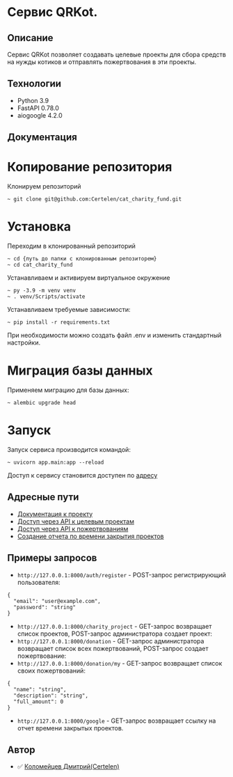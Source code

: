 # Cервис QRKot.

## Описание
Сервис QRKot позволяет создавать целевые проекты для сбора средств на нужды котиков и отправлять пожертвования в эти проекты.

## Технологии
- Python 3.9
- FastAPI 0.78.0
- aiogoogle 4.2.0

## Документация
# Копирование репозитория
Клонируем репозиторий
```
~ git clone git@github.com:Certelen/cat_charity_fund.git
```

# Установка
Переходим в клонированный репозиторий
```
~ cd {путь до папки с клонированным репозиторем}
~ cd cat_charity_fund
```
Устанавливаем и активируем виртуальное окружение
```
~ py -3.9 -m venv venv
~ . venv/Scripts/activate
```
Устанавливаем требуемые зависимости:
```
~ pip install -r requirements.txt
```
При необходимости можно создать файл .env и изменить стандартный настройки.

# Миграция базы данных
Применяем миграцию для базы данных:
```
~ alembic upgrade head
```
# Запуск
Запуск сервиса производится командой:
```
~ uvicorn app.main:app --reload
```
Доступ к сервису становится доступен по [адресу](http://127.0.0.1:8000/)

## Адресные пути
- [Документация к проекту](http://127.0.0.1:8000/docs)
- [Доступ через API к целевым проектам](http://127.0.0.1:8000/charity_project)
- [Доступ через API к пожертвованиям](http://127.0.0.1:8000/donation)
- [Создание отчета по времени закрытия проектов](http://127.0.0.1:8000/google)

## Примеры запросов
- ```http://127.0.0.1:8000/auth/register``` - POST-запрос регистрирующий пользователя:
```
{
  "email": "user@example.com",
  "password": "string"
}
```
- ```http://127.0.0.1:8000/charity_project``` - GET-запрос возвращает список проектов, POST-запрос администратора создает проект:
- ```http://127.0.0.1:8000/donation``` - GET-запрос администратора возвращает список всех пожертвований, POST-запрос создает пожертвование:
- ```http://127.0.0.1:8000/donation/my``` - GET-запрос возвращает список своих пожертвований:
```
{
  "name": "string",
  "description": "string",
  "full_amount": 0
}
```
- ```http://127.0.0.1:8000/google``` - GET-запрос возвращает ссылку на отчет времени закрытых проектов.


## Автор

- :white_check_mark: [Коломейцев Дмитрий(Certelen)](https://github.com/Certelen)
